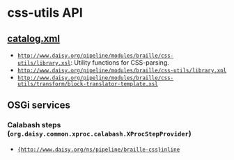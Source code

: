 # css-utils API

## <a href="resources/META-INF/catalog.xml" class="source">catalog.xml</a>

- <a href="resources/xml/library.xsl" class="apidoc">`http://www.daisy.org/pipeline/modules/braille/css-utils/library.xsl`</a>: Utility functions for CSS-parsing.
- <a href="resources/xml/library.xpl" class="apidoc">`http://www.daisy.org/pipeline/modules/braille/css-utils/library.xpl`</a>
- <a href="resources/xml/transform/block-translator-template.xsl" class="apidoc">`http://www.daisy.org/pipeline/modules/braille/css-utils/transform/block-translator-template.xsl`</a>

## OSGi services

### Calabash steps (`org.daisy.common.xproc.calabash.XProcStepProvider`)

- [`{http://www.daisy.org/ns/pipeline/braille-css}inline`](java/org/daisy/pipeline/braille/css/calabash/impl/CSSInlineStep.java)



<link rev="dp2:doc" href="./"/>
<link rel="rdf:type" href="http://www.daisy.org/ns/pipeline/apidoc"/>


